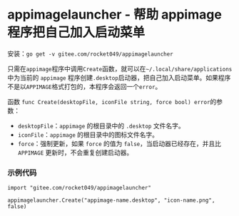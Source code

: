 # appimagelauncher - 帮助 appimage 程序把自己加入启动菜单
安装：`go get -v gitee.com/rocket049/appimagelauncher`

只需在`appimage`程序中调用`Create`函数，就可以在`~/.local/share/applications`中为当前的 `appimage` 程序创建`.desktop`启动器，把自己加入启动菜单。如果程序不是以`APPIMAGE`格式打包的，本程序会返回一个`error`。

函数 `func Create(desktopFile, iconFile string, force bool) error`的参数：

- `desktopFile`：`appimage` 的根目录中的 `.desktop` 文件名字。
- `iconFile`：`appimage` 的根目录中的图标文件名字。
- `force`：强制更新，如果 `force` 的值为 `false`，当启动器已经存在，并且比 `APPIMAGE` 更新时，不会重复创建启动器。

### 示例代码
```
import "gitee.com/rocket049/appimagelauncher"

appimagelauncher.Create("appimage-name.desktop", "icon-name.png", false)
```